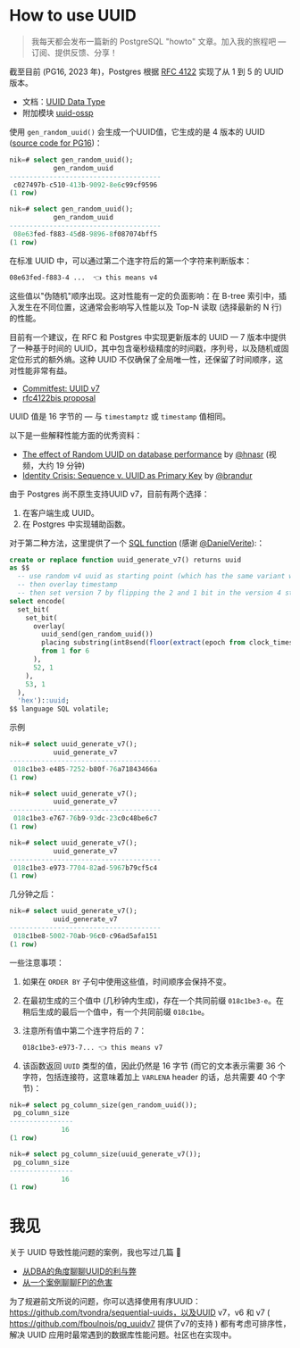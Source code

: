 # How to use UUID

>我每天都会发布一篇新的 PostgreSQL "howto" 文章。加入我的旅程吧 — 订阅、提供反馈、分享！

截至目前 (PG16, 2023 年)，Postgres 根据 [RFC 4122](https://datatracker.ietf.org/doc/html/rfc4122) 实现了从 1 到 5 的 UUID 版本。

- 文档：[UUID Data Type](https://postgresql.org/docs/current/datatype-uuid.html)
- 附加模块 [uuid-ossp](https://postgresql.org/docs/current/uuid-ossp.html)

使用 `gen_random_uuid()` 会生成一个UUID值，它生成的是 4 版本的 UUID ([source code for PG16](https://github.com/postgres/postgres/blob/03749325d16c4215ecd6d6a6fe117d93931d84aa/src/backend/utils/adt/uuid.c#L405-L423))：

```sql
nik=# select gen_random_uuid();
           gen_random_uuid
--------------------------------------
 c027497b-c510-413b-9092-8e6c99cf9596
(1 row)

nik=# select gen_random_uuid();
           gen_random_uuid
--------------------------------------
 08e63fed-f883-45d8-9896-8f087074bff5
(1 row)
```

在标准 UUID 中，可以通过第二个连字符后的第一个字符来判断版本：

~~~bash
08e63fed-f883-4 ...  👈 this means v4
~~~

这些值以"伪随机"顺序出现。这对性能有一定的负面影响：在 B-tree 索引中，插入发生在不同位置，这通常会影响写入性能以及 Top-N 读取 (选择最新的 N 行) 的性能。

目前有一个建议，在 RFC 和 Postgres 中实现更新版本的 UUID — 7 版本中提供了一种基于时间的 UUID，其中包含毫秒级精度的时间戳，序列号，以及随机或固定位形式的额外熵。这种 UUID 不仅确保了全局唯一性，还保留了时间顺序，这对性能非常有益。

- [Commitfest: UUID v7](https://commitfest.postgresql.org/45/4388/)
- [rfc4122bis proposal](https://datatracker.ietf.org/doc/draft-ietf-uuidrev-rfc4122bis/)

UUID 值是 16 字节的 — 与 `timestamptz` 或 `timestamp` 值相同。

以下是一些解释性能方面的优秀资料：

- [The effect of Random UUID on database performance](https://twitter.com/hnasr/status/1695270411481796868) by [@hnasr](https://twitter.com/hnasr) (视频，大约 19 分钟)
- [Identity Crisis: Sequence v. UUID as Primary Key](https://brandur.org/nanoglyphs/026-ids#ulids) by [@brandur](https://twitter.com/brandur)

由于 Postgres 尚不原生支持UUID v7，目前有两个选择：

1. 在客户端生成 UUID。
2. 在 Postgres 中实现辅助函数。

对于第二种方法，这里提供了一个 [SQL function](https://gist.github.com/kjmph/5bd772b2c2df145aa645b837da7eca74) (感谢 [@DanielVerite](https://twitter.com/DanielVerite)):：

```sql
create or replace function uuid_generate_v7() returns uuid
as $$
  -- use random v4 uuid as starting point (which has the same variant we need)
  -- then overlay timestamp
  -- then set version 7 by flipping the 2 and 1 bit in the version 4 string
select encode(
  set_bit(
    set_bit(
      overlay(
        uuid_send(gen_random_uuid())
        placing substring(int8send(floor(extract(epoch from clock_timestamp()) * 1000)::bigint) from 3)
        from 1 for 6
      ),
      52, 1
    ),
    53, 1
  ),
  'hex')::uuid;
$$ language SQL volatile;
```

示例

```sql
nik=# select uuid_generate_v7();
           uuid_generate_v7
--------------------------------------
 018c1be3-e485-7252-b80f-76a71843466a
(1 row)

nik=# select uuid_generate_v7();
           uuid_generate_v7
--------------------------------------
 018c1be3-e767-76b9-93dc-23c0c48be6c7
(1 row)

nik=# select uuid_generate_v7();
           uuid_generate_v7
--------------------------------------
 018c1be3-e973-7704-82ad-5967b79cf5c4
(1 row)
```

几分钟之后：

```sql
nik=# select uuid_generate_v7();
           uuid_generate_v7
--------------------------------------
 018c1be8-5002-70ab-96c0-c96ad5afa151
(1 row)
```

一些注意事项：

1. 如果在 `ORDER BY` 子句中使用这些值，时间顺序会保持不变。

2. 在最初生成的三个值中 (几秒钟内生成)，存在一个共同前缀 `018c1be3-e`。在稍后生成的最后一个值中，有一个共同前缀 `018c1be`。

3. 注意所有值中第二个连字符后的 7：

   ~~~bash
   018c1be3-e973-7... 👈 this means v7
   ~~~

4. 该函数返回 `UUID` 类型的值，因此仍然是 16 字节 (而它的文本表示需要 36 个字符，包括连接符，这意味着加上 `VARLENA` header 的话，总共需要 40 个字节)：

```sql
nik=# select pg_column_size(gen_random_uuid());
 pg_column_size
----------------
             16
(1 row)

nik=# select pg_column_size(uuid_generate_v7());
 pg_column_size
----------------
             16
(1 row)
```

# 我见

关于 UUID 导致性能问题的案例，我也写过几篇 🔗 

- [从DBA的角度聊聊UUID的利与弊](https://mp.weixin.qq.com/s?__biz=MzUyOTAyMzMyNg==&mid=2247489659&idx=1&sn=f5cbf3851cd457f1c8093132e97b35e2&chksm=fa66304acd11b95c2a1aad0cde2048e867eaf977e86dcbdea06ab6ffb84c3d04f326bcee90c8&token=1789316483&lang=zh_CN#rd)
- [从一个案例聊聊FPI的危害](https://mp.weixin.qq.com/s?__biz=MzUyOTAyMzMyNg==&mid=2247488814&idx=1&sn=edd2be1b87259a0316f8d4ba233bc2a2&chksm=fa663d1fcd11b40992776be7f78052b8e77aa595d6773796d6e8e916859ecc521737c70c3383&token=1789316483&lang=zh_CN#rd)

为了规避前文所说的问题，你可以选择使用有序UUID：https://github.com/tvondra/sequential-uuids，以及UUID v7，v6 和 v7 ( https://github.com/fboulnois/pg_uuidv7 提供了v7的支持 ) 都有考虑可排序性，解决 UUID 应用时最常遇到的数据库性能问题。社区也在实现中。
